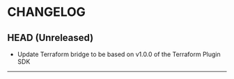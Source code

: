CHANGELOG
=========

## HEAD (Unreleased)
* Update Terraform bridge to be based on v1.0.0 of the Terraform Plugin SDK

---

